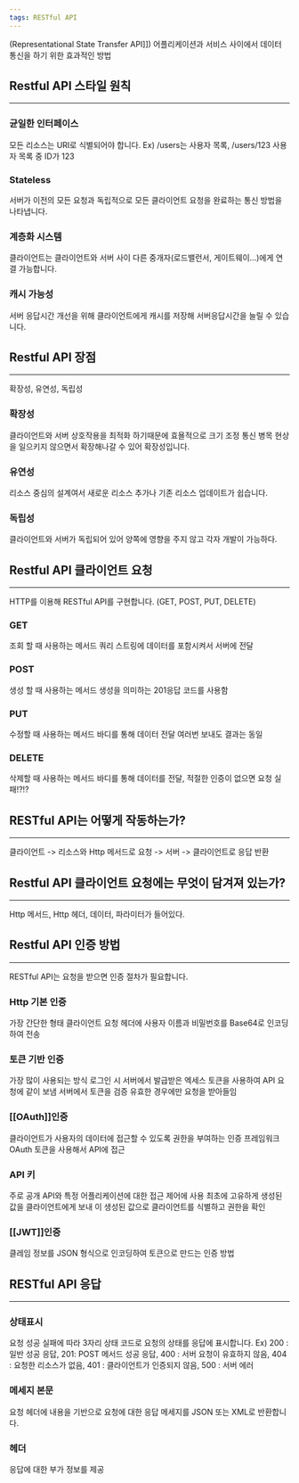 ```yaml
---
tags: RESTful API
---
```

(Representational State Transfer API]])
어플리케이션과 서비스 사이에서 데이터 통신을 하기 위한 효과적인 방법

## Restful API 스타일 원칙
---
### 균일한 인터페이스
모든 리소스는 URI로 식별되어야 합니다.
Ex) /users는 사용자 목록, /users/123 사용자 목록 중 ID가 123

### Stateless
서버가 이전의 모든 요청과 독립적으로 모든 클라이언트 요청을 완료하는 통신 방법을 나타냅니다.

### 계층화 시스템
클라이언트는 클라이언트와 서버 사이 다른 중개자(로드밸런서, 게이트웨이...)에게 연결 가능합니다.

### 캐시 가능성
서버 응답시간 개선을 위해 클라이언트에게 캐시를 저장해 서버응답시간을 늘릴 수 있습니다.

## Restful API 장점
---
확장성, 유연성, 독립성

### 확장성
클라이언트와 서버 상호작용을 최적화 하기때문에 효욜적으로 크기 조정
통신 병목 현상을 일으키지 않으면서 확장해나갈 수 있어 확장성입니다.

### 유연성
리소스 중심의 설계여서 새로운 리소스 추가나 기존 리소스 업데이트가 쉽습니다.

### 독립성
클라이언트와 서버가 독립되어 있어 양쪽에 영향을 주지 않고 각자 개발이 가능하다.



## Restful API 클라이언트 요청

---
HTTP를 이용해 RESTful API를 구현합니다. (GET, POST, PUT, DELETE)

### GET 
조회 할 때 사용하는 메서드 쿼리 스트링에 데이터를 포함시켜서 서버에 전달

### POST
생성 할 때 사용하는 메서드 생성을 의미하는 201응답 코드를 사용함

### PUT
수정할 때 사용하는 메서드 바디를 통해 데이터 전달 여러번 보내도 결과는 동일

### DELETE 
삭제할 때 사용하는 메서드 바디를 통해 데이터를 전달, 적절한 인증이 없으면 요청 실패!?!?




## RESTful API는 어떻게 작동하는가?
---
클라이언트 -> 리소스와 Http 메서드로 요청 -> 서버 -> 클라이언트로 응답 반환






## Restful API 클라이언트 요청에는 무엇이 담겨져 있는가?
--- 
Http 메서드, Http 헤더, 데이터, 파라미터가 들어있다.





## Restful API 인증 방법
---
RESTful API는 요청을 받으면 인증 절차가 필요합니다.
### Http 기본 인증
가장 간단한 형태
클라이언트 요청 헤더에 사용자 이름과 비밀번호를 Base64로 인코딩하여 전송

### 토큰 기반 인증
가장 많이 사용되는 방식
로그인 시 서버에서 발급받은 엑세스 토큰을 사용하여 API 요청에 같이 보냄
서버에서 토큰을 검증 유효한 경우에만 요청을 받아들임

### [[OAuth]]인증
클라이언트가 사용자의 데이터에 접근할 수 있도록 권한을 부여하는 인증 프레임워크
OAuth 토큰을 사용해서 API에 접근

### API 키
주로 공개 API와 특정 어플리케이션에 대한 접근 제어에 사용
최초에 고유하게 생성된 값을 클라이언트에게 보내 이 생성된 값으로 클라이언트를 식별하고 권한을 확인

### [[JWT]]인증
클레임 정보를 JSON 형식으로 인코딩하여 토큰으로 만드는 인증 방법

## RESTful API 응답
---

### 상태표시
요청 성공 실패에 따라 3자리 상태 코드로 요청의 상태를 응답에 표시합니다.
Ex) 200 : 일반 성공 응답, 201: POST 메서드 성공 응답, 400 : 서버 요청이 유효하지 않음, 404 : 요청한 리소스가 없음, 401 : 클라이언트가 인증되지 않음, 500 : 서버 에러

### 메세지 본문
요청 헤더에 내용을 기반으로 요청에 대한 응답 메세지를 JSON 또는 XML로 반환합니다.

### 헤더
응답에 대한 부가 정보를 제공
